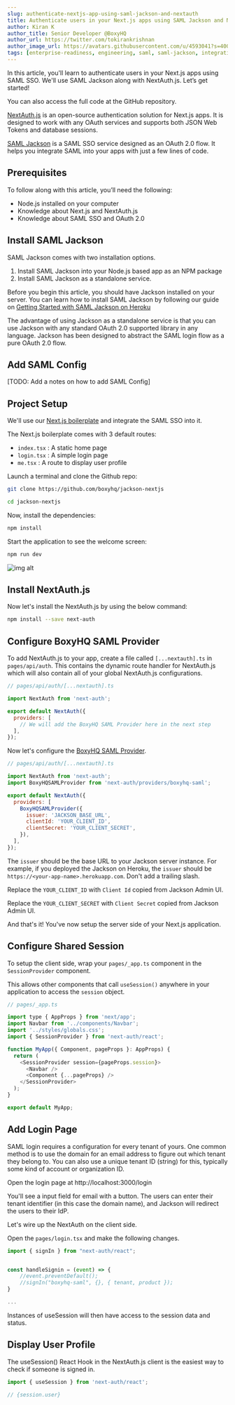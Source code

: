 ```yaml
---
slug: authenticate-nextjs-app-using-saml-jackson-and-nextauth
title: Authenticate users in your Next.js apps using SAML Jackson and NextAuth.js
author: Kiran K
author_title: Senior Developer @BoxyHQ
author_url: https://twitter.com/tokirankrishnan
author_image_url: https://avatars.githubusercontent.com/u/4593041?s=400&v=4
tags: [enterprise-readiness, engineering, saml, saml-jackson, integrations]
---
```


In this article, you'll learn to authenticate users in your Next.js apps using SAML SSO. We'll use SAML Jackson along with NextAuth.js. Let’s get started!

You can also access the full code at the GitHub repository.

[NextAuth.js](https://next-auth.js.org/) is an open-source authentication solution for Next.js apps. It is designed to work with any OAuth services and supports both JSON Web Tokens and database sessions.

[SAML Jackson](https://boxyhq.com/docs/jackson/introduction) is a SAML SSO service designed as an OAuth 2.0 flow. It helps you integrate SAML into your apps with just a few lines of code.

## Prerequisites

To follow along with this article, you’ll need the following:

- Node.js installed on your computer
- Knowledge about Next.js and NextAuth.js
- Knowledge about SAML SSO and OAuth 2.0

## Install SAML Jackson

SAML Jackson comes with two installation options.

1. Install SAML Jackson into your Node.js based app as an NPM package
2. Install SAML Jackson as a standalone service.

Before you begin this article, you should have Jackson installed on your server. You can learn how to install SAML Jackson by following our guide on [Getting Started with SAML Jackson on Heroku](/)

The advantage of using Jackson as a standalone service is that you can use Jackson with any standard OAuth 2.0 supported library in any language. Jackson has been designed to abstract the SAML login flow as a pure OAuth 2.0 flow.

## Add SAML Config

[TODO: Add a notes on how to add SAML Config]

## Project Setup

We'll use our [Next.js boilerplate](https://github.com/boxyhq/jackson-nextjs) and integrate the SAML SSO into it.

The Next.js boilerplate comes with 3 default routes:

- `index.tsx` : A static home page
- `login.tsx` : A simple login page
- `me.tsx` : A route to display user profile

Launch a terminal and clone the Github repo:

```sh
git clone https://github.com/boxyhq/jackson-nextjs
```

```sh
cd jackson-nextjs
```

Now, install the dependencies:

```sh
npm install
```

Start the application to see the welcome screen:

```sh
npm run dev
```

![img alt](/img/blog/jackson-nextjs-nextauth/nextjs-jackson-home.png)

## Install NextAuth.js

Now let's install the NextAuth.js by using the below command:

```sh
npm install --save next-auth
```

## Configure BoxyHQ SAML Provider

To add NextAuth.js to your app, create a file called `[...nextauth].ts` in `pages/api/auth`. This contains the dynamic route handler for NextAuth.js which will also contain all of your global NextAuth.js configurations.

```javascript
// pages/api/auth/[...nextauth].ts

import NextAuth from 'next-auth';

export default NextAuth({
  providers: [
    // We will add the BoxyHQ SAML Provider here in the next step
  ],
});
```

Now let's configure the [BoxyHQ SAML Provider](https://next-auth.js.org/providers/boxyhq-saml).

```javascript
// pages/api/auth/[...nextauth].ts

import NextAuth from 'next-auth';
import BoxyHQSAMLProvider from 'next-auth/providers/boxyhq-saml';

export default NextAuth({
  providers: [
    BoxyHQSAMLProvider({
      issuer: 'JACKSON_BASE_URL',
      clientId: 'YOUR_CLIENT_ID',
      clientSecret: 'YOUR_CLIENT_SECRET',
    }),
  ],
});
```

The `issuer` should be the base URL to your Jackson server instance. For example, if you deployed the Jackson on Heroku, the `issuer` should be `https://<your-app-name>.herokuapp.com`. Don't add a trailing slash.

Replace the `YOUR_CLIENT_ID` with `Client Id` copied from Jackson Admin UI.

Replace the `YOUR_CLIENT_SECRET` with `Client Secret` copied from Jackson Admin UI.

And that's it! You've now setup the server side of your Next.js application.

## Configure Shared Session

To setup the client side, wrap your `pages/_app.ts` component in the `SessionProvider` component.

This allows other components that call `useSession()` anywhere in your application to access the `session` object.

```javascript
// pages/_app.ts

import type { AppProps } from 'next/app';
import Navbar from '../components/Navbar';
import '../styles/globals.css';
import { SessionProvider } from 'next-auth/react';

function MyApp({ Component, pageProps }: AppProps) {
  return (
    <SessionProvider session={pageProps.session}>
      <Navbar />
      <Component {...pageProps} />
    </SessionProvider>
  );
}

export default MyApp;
```

## Add Login Page

SAML login requires a configuration for every tenant of yours. One common method is to use the domain for an email address to figure out which tenant they belong to. You can also use a unique tenant ID (string) for this, typically some kind of account or organization ID.

Open the login page at http://localhost:3000/login

You'll see a input field for email with a button. The users can enter their tenant identifier (in this case the domain name), and Jackson will redirect the users to their IdP.

Let's wire up the NextAuth on the client side.

Open the `pages/login.tsx` and make the following changes.

```javascript
import { signIn } from "next-auth/react";


const handleSignin = (event) => {
    //event.preventDefault();
    //signIn("boxyhq-saml", {}, { tenant, product });
}

...
```

Instances of useSession will then have access to the session data and status.

## Display User Profile

The useSession() React Hook in the NextAuth.js client is the easiest way to check if someone is signed in.

```javascript
import { useSession } from 'next-auth/react';

// {session.user}
```
